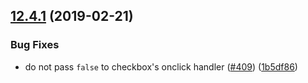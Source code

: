 <a name="12.4.1"></a>
## [12.4.1](https://github.com/purposeindustries/intellyo-application-design-system/compare/v12.4.0...v12.4.1) (2019-02-21)


### Bug Fixes

* do not pass `false` to checkbox's onclick handler ([#409](https://github.com/purposeindustries/intellyo-application-design-system/issues/409)) ([1b5df86](https://github.com/purposeindustries/intellyo-application-design-system/commit/1b5df86))



